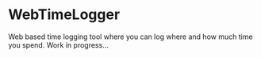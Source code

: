 # WebTimeLogger
Web based time logging tool where you can log where and how much time you spend. Work in progress...
